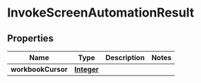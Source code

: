 

# InvokeScreenAutomationResult


## Properties

| Name | Type | Description | Notes |
|------------ | ------------- | ------------- | -------------|
|**workbookCursor** | [**Integer**](Integer.md) |  |  |



